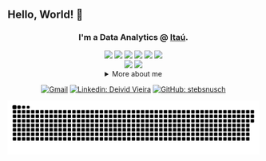 ## Hello, World! 👋

<div align="center">

### I'm a Data Analytics @ [Itaú](https://www.itau.com.br/).

<div>
  <img src="https://cdn.jsdelivr.net/gh/devicons/devicon/icons/java/java-original.svg" width="60"/>
  <img src="https://cdn.jsdelivr.net/gh/devicons/devicon@latest/icons/kotlin/kotlin-original.svg" width="60"/>      
  <img src="https://cdn.jsdelivr.net/gh/devicons/devicon/icons/python/python-original.svg" width="60"/>
  <img src="https://cdn.jsdelivr.net/gh/devicons/devicon/icons/cplusplus/cplusplus-original.svg" width="60"/>
  <img src="https://cdn.jsdelivr.net/gh/devicons/devicon/icons/dart/dart-original.svg" width="60"/>
  <img src="https://cdn.jsdelivr.net/gh/devicons/devicon/icons/typescript/typescript-original.svg" width="60"/>
</div>

<div>
  <img src="https://cdn.jsdelivr.net/gh/devicons/devicon/icons/html5/html5-original.svg" width="60"/>
  <img src="https://cdn.jsdelivr.net/gh/devicons/devicon/icons/css3/css3-original.svg" width="60"/>
  
</div>

<details>
  <summary>More about me</summary>
<div align="left">
 
``` js
const Joao = {
    personal: {
        fullName: 'João Pedro Nacaratti',
        birthDate: '04-06-2004',
        location: 'São Paulo, Brazil',
        interests: ['travel', 'piano', 'games', 'language learning', 'artificial intelligence'],
        motivation: [
            'Solve real-world problems through technology and machine learning'
        ],
    },
    technical: {
        technologies: {
            languages: {
                ['Java', 'Kotlin', 'Python', 'C++', 'Dart', 'TypeScript', 'HTML', 'CSS']
            },
            frameworks: {
                ['TensorFlow', 'Keras', 'Bootstrap', 'Flutter', 'Vue.js']
            },
            os: {
                ['Windows', 'Linux']
            }
        },
        academic: {
                ['Bacharelor in Mechatronics Engineering - FIAP']
        },
        languages: {
                ['Portuguese - Native'],
                ['English - Advanced']
        }
    }
}
```
  </div>
</details>

[![Gmail](https://img.shields.io/badge/Gmail-D14836?style=for-the-badge&logo=gmail&logoColor=white)](mailto:joaopedro.nacaratti@gmail.com)
[![Linkedin: Deivid Vieira](https://img.shields.io/badge/LinkedIn-0077B5?style=for-the-badge&logo=linkedin&logoColor=white)](https://www.linkedin.com/in/joaopedronacaratti/)
[![GitHub: stebsnusch](https://img.shields.io/badge/GitHub-100000?style=for-the-badge&logo=github&logoColor=white)](https://github.com/jpnacaratti)

<picture align="center">
  <source media="(prefers-color-scheme: dark)" srcset="https://raw.githubusercontent.com/jpnacaratti/jpnacaratti/output/github-contribution-grid-snake-dark.svg">
  <source media="(prefers-color-scheme: light)" srcset="https://raw.githubusercontent.com/jpnacaratti/jpnacaratti/output/github-contribution-grid-snake-dark.svg">
  <img align="center" alt="github contribution grid snake animation" src="https://raw.githubusercontent.com/jpnacaratti/jpnacaratti/output/github-contribution-grid-snake.svg">
</picture>
</div>
